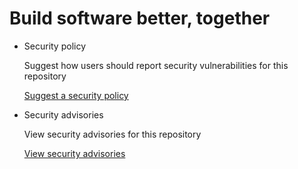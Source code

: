 # Build software better, together

* Security policy

   Suggest how users should report security vulnerabilities for this repository

   [Suggest a security policy](https://github.com/mhucka/devonthink-hacks/security/policy)

* Security advisories

   View security advisories for this repository

  [View security advisories](https://github.com/mhucka/devonthink-hacks/security/advisories)

